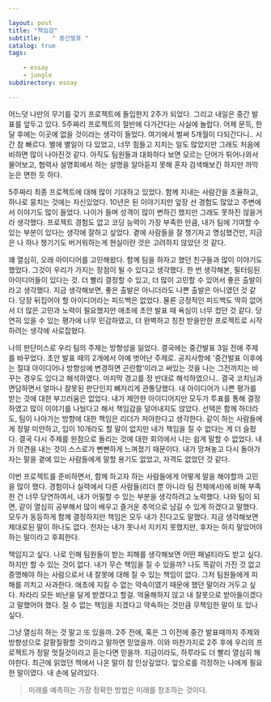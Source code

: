 ```yaml
---

layout: post
title: "책임감"
subtitle:   " 중간발표 "
catalog: true
tags:

    - essay
    - jungle
subdirectory: essay

---
```


 어느덧 나만의 무기를 갖기 프로젝트에  돌입한지 2주가 되었다. 그리고 내일은 중간 발표를 앞두고 있다. 5주짜리 프로젝트의 절반에 다가간다는 사실에 놀랍다. 어제 문득, 한달 후에는 이곳에 없을 것이라는 생각이 들었다. 여기에서 벌써 5개월이 다되간다니.. 시간 참 빠르다. 별에 별일이 다 있었고, 너무 힘들고 지치는 일도 많았지만 그래도 처음에 비하면 많이 나아진것 같다. 아직도 팀원들과 대화하다 보면 모르는 단어가 튀어나와서 물어보고, 협력사 설명회에서 하는 설명을 알아듣지 못해 혼자 검색해보긴 하지만 까막눈은 면한 듯 하다.

 5주짜리 최종 프로젝트에 대해 많이 기대하고 있었다. 함께 지내는 사람간을 조율하고, 하나로 뭉치는 것에는 자신있었다. 10년은 된 이야기지만 앞장 선 경험도 많았고 주변에서 이야기도 많이 들었다. 나이가 들며 성격이 많이 변하긴 했지만 그래도 못하진 않을거라 생각했다. 프로젝트 경험도 없고 코딩 능력이 가장 부족한 만큼, 내가 팀에 기여할 수 있는 부분이 있다는 생각에 잘하고 싶었다. 곁에 사람들을 잘 챙기자고 명심했건만, 지금은 나 하나 챙기기도 버거워하는게 현실이란 것은 고려하지 않았던 것 같다.

 꽤 열심히, 오래 아이디어를 고민해왔다. 함께 팀을 하자고 했던 친구들과 많이 이야기도 했었다. 그것이 우리가 가지는 장점이 될 수 있다고 생각했다. 한 번 생각해본, 필터링된 아이디어들이 있다는 것. 더 빨리 결정할 수 있고, 더 많이 고민할 수 있어서 좋은 출발이라고 생각했다. 지금 생각해보면, 좋은 출발은 아니더라도 나쁜 출발은 아니였던 것 같다. 당장 뒤집어야 할 아이디어라는 피드백은 없었다. 물론 긍정적인 피드백도 딱히 없어서 더 많은 고민과 노력이 필요했지만 애초에 초안 발표 때 욕심이 너무 컸던 것 같다. 당연히 있을 수 있는 평가에 너무 민감하였고, 더 완벽하고 칭찬 받을만한 프로젝트로 시작하려는 생각에 사로잡혔다. 

 나의 판단미스로 우리 팀의 주제는 방향성을 잃었다. 결국에는 중간발표 3일 전에 주제를 바꾸었다. 초안 발표 때의 2개에서 아예 벗어난 주제로. 공지사항에 '중간발표 이후에는 절대 아이디어나 방향성에 변경하면 곤란함'이라고 써있는 것을 나는 그전까지는 바꾸는 경우도 있다고 해석하였다. 마지막 경고를 정 반대로 해석하였으니.. 결국 코치님과 면담하면서 얼마나 잘못된 판단인지 뼈저리게 관통당했다. 내 아이디어가 나쁜 평가를 받는 것에 대한 부끄러움은 없었다. 내가 제안한 아이디어지만 모두가 투표를 통해 결정하였고 많이 이야기를 나눴다고 해서 책임감을 덜어내지도 않았다. 선택은 함께 하더라도, 팀이 나아가는 방향에 대한 책임은 리더가 져야한다고 생각한다. 같이 하는 사람들에게 정말 미안하고, 입이 10개라도 할 말이 없지만 내가 책임을 질 수 없다는 게 더 슬펐다. 결국 다시 주제를 원점으로 돌리는 것에 대한 회의에서 나는 쉽게 말할 수 없었다. 내가 의견을 내는 것이 스스로가 뻔뻔하게 느껴졌기 때문이다. 내가 망쳐놓고 다시 돌아가자는 말을 곁에 있는 사람들에게 말할 용기도 없었고, 자격도 없었던 것 같다.

 이번 프로젝트를 준비하면서, 함께 하고자 하는 사람들에게 어떻게 말을 해야할까 고민을 많이 했다. 경험이나 실력에서 다른 사람들(리더 뿐 아니라 팀 전체에서)에 비해 부족한 건 너무 당연하여서, 내가 어필할 수 있는 부분을 생각하려고 노력했다. 나와 팀이 되면, 같이 열심히 공부해서 많이 배우고 즐거운 추억으로 남길 수 있게 하겠다고 말했다. 모두가 동등하게 함께 결정하지만 책임은 모두 내가 진다고도 말했다. 지금 생각해보면 제대로된 말이 하나도 없다. 전자는 내가 못나서 지키지 못했지만, 후자는 하지 말았어야 하는 말이라고 후회한다. 

 책임지고 싶다. 나로 인해 팀원들이 받는 피해를 생각해보면 어떤 패널티라도 받고 싶다. 하지만 할 수 있는 것이 없다. 내가 무슨 책임을 질 수 있을까? 나도 똑같이 가진 것 없고 증명해야 하는 사람으로서 내 잘못에 대해 질 수 있는 책임이 없다. 그저 팀원들에게 피해를 끼치고 사과한다. 애초에 지킬 수 없는 약속이였기 때문에 했던 말이라 거두고 싶다. 차라리 모든 비난을 달게 받겠다고 할걸. 억울해하지 않고 내 잘못으로 받아들이겠다고 말했어야 했다. 질 수 없는 책임을 지겠다고 약속하는 것만큼 무책임한 말이 또 있나 싶다.

 그냥 열심히 하는 것 말고 또 있을까. 2주 전에, 혹은 그 이전에 중간 발표때까지 주제와 방향성으로 갈팡질팡할 것이라고 말하면 믿었을까. 이와 마찬가지로 2주 후에 우리의 프로젝트가 정말 멋질것이라고 듣는다면 믿을까. 지금이라도, 하루라도 더 빨리 열심히 해야한다. 최근에 읽었던 책에서 나온 말이 참 인상깊었다. 앞으로를 걱정하는 나에게 필요한 말이였다. 내 손에 달려있다.

>  미래를 예측하는 가장 정확한 방법은 미래를 창조하는 것이다.

